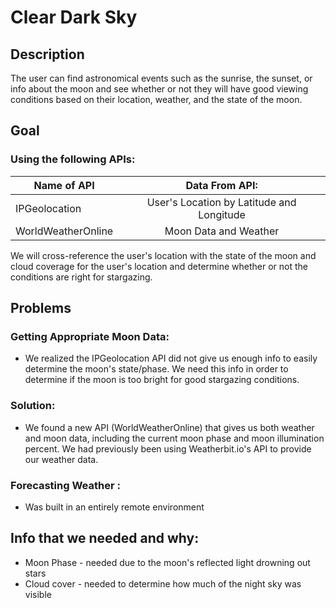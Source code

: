 # Clear Dark Sky

## Description
The user can find astronomical events such as the sunrise, the sunset, or info about the moon and see whether or not they will have good viewing conditions based on their location, weather, and the state of the moon.

## Goal 
### Using the following APIs:
| Name of API           |Data From API:                              |
|-----------------------|:------------------------------------------:|
| IPGeolocation         | User's Location by Latitude and Longitude  |
| WorldWeatherOnline    | Moon Data and Weather                      |

We will cross-reference the user's location with the state of the moon and cloud coverage for the user's location and determine whether or not the conditions are right for stargazing.

## Problems
### Getting Appropriate Moon Data:
* We realized the IPGeolocation API did not give us enough info to easily determine the moon's state/phase.  We need this info in order to determine if the moon is too bright for good stargazing conditions.

### Solution:
* We found a new API (WorldWeatherOnline) that gives us both weather and moon data, including the current moon phase and moon illumination percent.  We had previously been using Weatherbit.io's API to provide our weather data.

### Forecasting Weather :

* Was built in an entirely remote environment 
## Info that we needed and why:
* Moon Phase - needed due to the moon's reflected light drowning out stars
* Cloud cover - needed to determine how much of the night sky was visible


